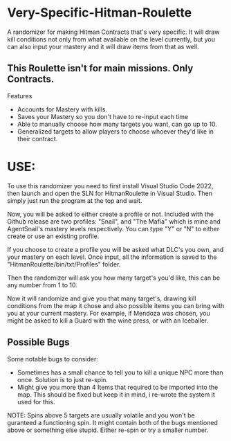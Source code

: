# Very-Specific-Hitman-Roulette

A randomizer for making Hitman Contracts that's very specific. It will draw kill conditions not only from what available on the level currently, but you can also input your mastery and it will draw items from that as well.

## This Roulette isn't for main missions. Only Contracts.

Features
- Accounts for Mastery with kills.
- Saves your Mastery so you don't have to re-input each time
- Able to manually choose how many targets you want, can go up to 10.
- Generalized targets to allow players to choose whoever they'd like in their contract.

# USE:

To use this randomizer you need to first install Visual Studio Code 2022, then launch and open the SLN for HitmanRoulette in Visual Studio. Then simply just run the program at the top and wait.

Now, you will be asked to either create a profile or not. Included with the Github release are two profiles: "Snail", and "The Mafia" which is mine and AgentSnail's mastery levels respectively. You can type "Y" or "N" to either create or use an existing profile.

If you choose to create a profile you will be asked what DLC's you own, and your mastery on each level. Once input, all the information is saved to the "HitmanRoulette/bin/txt/Profiles" folder.

Then the randomizer will ask you how many target's you'd like, this can be any number from 1 to 10.

Now it will randomize and give you that many target's, drawing kill conditions from the map it chose and also possible items you can bring with you at your current mastery. For example, if Mendoza was chosen, you might be asked to kill a Guard with the wine press, or with an Iceballer.

## Possible Bugs

Some notable bugs to consider:

- Sometimes has a small chance to tell you to kill a unique NPC more than once. Solution is to just re-spin.
- Might give you more than 4 Items that required to be imported into the map. This should be fixed but keep it in mind, i re-wrote the system it used for this.

NOTE: Spins above 5 targets are usually volatile and you won't be guranteed a functioning spin. It might contain both of the bugs mentioned above or something else stupid. Either re-spin or try a smaller number.
